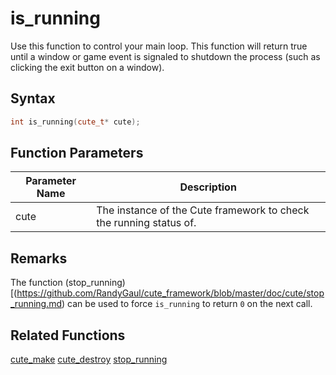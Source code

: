 # is_running

Use this function to control your main loop. This function will return true until a window or game event is signaled to shutdown the process (such as clicking the exit button on a window).

## Syntax

```cpp
int is_running(cute_t* cute);
```

## Function Parameters

Parameter Name | Description
--- | ---
cute | The instance of the Cute framework to check the running status of.

## Remarks

The function (stop_running)[(https://github.com/RandyGaul/cute_framework/blob/master/doc/cute/stop_running.md) can be used to force `is_running` to return `0` on the next call.

## Related Functions

[cute_make](https://github.com/RandyGaul/cute_framework/blob/master/doc/cute/cute_make.md)
[cute_destroy](https://github.com/RandyGaul/cute_framework/blob/master/doc/cute/cute_destroy.md)
[stop_running](https://github.com/RandyGaul/cute_framework/blob/master/doc/cute/stop_running.md)
